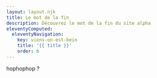 ```yaml
---
layout: layout.njk
title: Le mot de la fin
description: Découvrez le mot de la fin du site alpha
eleventyComputed:
  eleventyNavigation:
    key: viens-on-est-bein
    title: '{{ title }}'
    order: 6
---
```


hophophop ?
